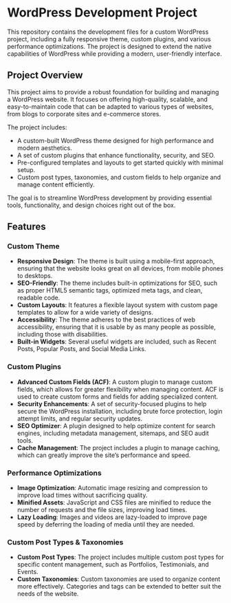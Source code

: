 # WordPress Development Project

This repository contains the development files for a custom WordPress project, including a fully responsive theme, custom plugins, and various performance optimizations. The project is designed to extend the native capabilities of WordPress while providing a modern, user-friendly interface.

## Project Overview

This project aims to provide a robust foundation for building and managing a WordPress website. It focuses on offering high-quality, scalable, and easy-to-maintain code that can be adapted to various types of websites, from blogs to corporate sites and e-commerce stores.

The project includes:
- A custom-built WordPress theme designed for high performance and modern aesthetics.
- A set of custom plugins that enhance functionality, security, and SEO.
- Pre-configured templates and layouts to get started quickly with minimal setup.
- Custom post types, taxonomies, and custom fields to help organize and manage content efficiently.

The goal is to streamline WordPress development by providing essential tools, functionality, and design choices right out of the box.

## Features

### Custom Theme
- **Responsive Design**: The theme is built using a mobile-first approach, ensuring that the website looks great on all devices, from mobile phones to desktops.
- **SEO-Friendly**: The theme includes built-in optimizations for SEO, such as proper HTML5 semantic tags, optimized meta tags, and clean, readable code.
- **Custom Layouts**: It features a flexible layout system with custom page templates to allow for a wide variety of designs.
- **Accessibility**: The theme adheres to the best practices of web accessibility, ensuring that it is usable by as many people as possible, including those with disabilities.
- **Built-in Widgets**: Several useful widgets are included, such as Recent Posts, Popular Posts, and Social Media Links.

### Custom Plugins
- **Advanced Custom Fields (ACF)**: A custom plugin to manage custom fields, which allows for greater flexibility when managing content. ACF is used to create custom forms and fields for adding specialized content.
- **Security Enhancements**: A set of security-focused plugins to help secure the WordPress installation, including brute force protection, login attempt limits, and regular security updates.
- **SEO Optimizer**: A plugin designed to help optimize content for search engines, including metadata management, sitemaps, and SEO audit tools.
- **Cache Management**: The project includes a plugin to manage caching, which can greatly improve the site’s performance and speed.

### Performance Optimizations
- **Image Optimization**: Automatic image resizing and compression to improve load times without sacrificing quality.
- **Minified Assets**: JavaScript and CSS files are minified to reduce the number of requests and the file sizes, improving load times.
- **Lazy Loading**: Images and videos are lazy-loaded to improve page speed by deferring the loading of media until they are needed.

### Custom Post Types & Taxonomies
- **Custom Post Types**: The project includes multiple custom post types for specific content management, such as Portfolios, Testimonials, and Events.
- **Custom Taxonomies**: Custom taxonomies are used to organize content more effectively. Categories and tags can be extended to better suit the needs of the website.
